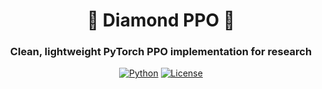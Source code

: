<div align="center">

  <h1> 💎 Diamond PPO 💎 </h1>
  
  <h3>Clean, lightweight PyTorch PPO implementation for research</h3>
  
  [![Python](https://img.shields.io/badge/Python-3.12-blue.svg)](https://www.python.org/)
  [![License](https://img.shields.io/badge/License-Apache%202.0-orange.svg)](https://opensource.org/licenses/Apache-2.0)

</div>

